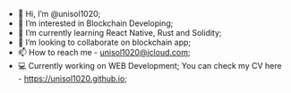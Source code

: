 
- 👋 Hi, I’m @unisol1020;
- 👀 I’m interested in Blockchain Developing;
- 🌱 I’m currently learning React Native, Rust and Solidity;
- 💞️ I’m looking to collaborate on blockchain app;
- 📫 How to reach me - unisol1020@icloud.com;
- 💻 Currently working on WEB Development; You can check my CV here - https://unisol1020.github.io;

